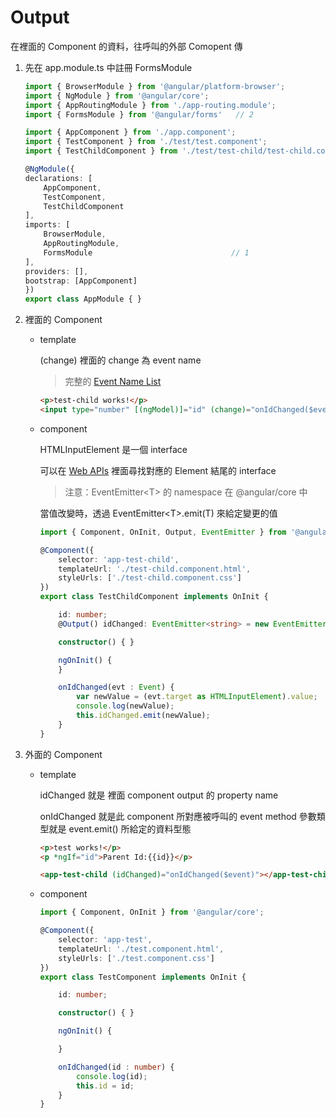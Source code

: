 # Output

在裡面的 Component 的資料，往呼叫的外部 Comopent 傳

1. 先在 app.module.ts 中註冊 FormsModule

    ```typescript
    import { BrowserModule } from '@angular/platform-browser';
    import { NgModule } from '@angular/core';
    import { AppRoutingModule } from './app-routing.module';
    import { FormsModule } from '@angular/forms'   // 2

    import { AppComponent } from './app.component';
    import { TestComponent } from './test/test.component';
    import { TestChildComponent } from './test/test-child/test-child.component';

    @NgModule({
    declarations: [
        AppComponent,
        TestComponent,
        TestChildComponent
    ],
    imports: [
        BrowserModule,
        AppRoutingModule,
        FormsModule                               // 1
    ],
    providers: [],
    bootstrap: [AppComponent]
    })
    export class AppModule { }

    ```

1. 裡面的 Component

    - template

        (change) 裡面的 change 為 event name

        > 完整的 [Event Name List](https://developer.mozilla.org/zh-TW/docs/Web/Events)

        ```html
        <p>test-child works!</p>
        <input type="number" [(ngModel)]="id" (change)="onIdChanged($event)">
        ```

    - component

        HTMLInputElement 是一個 interface

        可以在 [Web APIs](https://developer.mozilla.org/en-US/docs/Web/API) 裡面尋找對應的 Element 結尾的 interface

        > 注意：EventEmitter\<T> 的 namespace 在 @angular/core 中

        當值改變時，透過 EventEmitter\<T>.emit(T) 來給定變更的值

        ```typescript
        import { Component, OnInit, Output, EventEmitter } from '@angular/core';

        @Component({
            selector: 'app-test-child',
            templateUrl: './test-child.component.html',
            styleUrls: ['./test-child.component.css']
        })
        export class TestChildComponent implements OnInit {

            id: number;
            @Output() idChanged: EventEmitter<string> = new EventEmitter<string>();

            constructor() { }

            ngOnInit() {
            }

            onIdChanged(evt : Event) {
                var newValue = (evt.target as HTMLInputElement).value;
                console.log(newValue);
                this.idChanged.emit(newValue);
            }
        }
        ```

1. 外面的 Component

    - template

        idChanged 就是 裡面 component output 的 property name

        onIdChanged 就是此 component 所對應被呼叫的 event method 參數類型就是 event.emit() 所給定的資料型態

        ```html
        <p>test works!</p>
        <p *ngIf="id">Parent Id:{{id}}</p>

        <app-test-child (idChanged)="onIdChanged($event)"></app-test-child>
        ```

    - component

        ```typescript
        import { Component, OnInit } from '@angular/core';

        @Component({
            selector: 'app-test',
            templateUrl: './test.component.html',
            styleUrls: ['./test.component.css']
        })
        export class TestComponent implements OnInit {

            id: number;

            constructor() { }

            ngOnInit() {

            }

            onIdChanged(id : number) {
                console.log(id);
                this.id = id;
            }
        }
        ```
